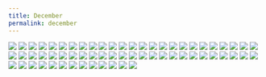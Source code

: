 ```yaml
---
title: December
permalink: december
---
```


![](https://i.imgur.com/xfFwDVt.jpg)
![](https://i.imgur.com/7zQU3Nn.jpg)
![](https://i.imgur.com/kDuudlX.jpg)
![](https://i.imgur.com/wfArCbR.jpg)
![](https://i.imgur.com/dG6nEDc.jpg)
![](https://i.imgur.com/sIiOiTX.jpg)
![](https://i.imgur.com/vK4i4RD.jpg)
![](https://i.imgur.com/9Ah6BKa.jpg)
![](https://i.imgur.com/MIg06yW.jpg)
![](https://i.imgur.com/Ulo8UNI.jpg)
![](https://i.imgur.com/rWz6iJN.jpg)
![](https://i.imgur.com/GaYdXuo.jpg)
![](https://i.imgur.com/ry8NMF3.jpg)
![](https://i.imgur.com/DOVEm17.jpg)
![](https://i.imgur.com/yJHQFFR.jpg)
![](https://i.imgur.com/GNuIAQy.jpg)
![](https://i.imgur.com/F3XsbON.jpg)
![](https://i.imgur.com/oju2djn.jpg)
![](https://i.imgur.com/wAdvqsl.jpg)
![](https://i.imgur.com/6R6GmVh.jpg)
![](https://i.imgur.com/Vt6vL22.jpg)
![](https://i.imgur.com/T2f1G9V.jpg)
![](https://i.imgur.com/kqwvxOc.jpg)
![](https://i.imgur.com/6d8PFdk.jpg)
![](https://i.imgur.com/aV9EU1f.jpg)
![](https://i.imgur.com/D9JL50z.jpg)
![](https://i.imgur.com/1rmcLfN.jpg)
![](https://i.imgur.com/PpJWI9g.jpg)
![](https://i.imgur.com/ckBGUA9.jpg)
![](https://i.imgur.com/g0erRxs.jpg)
![](https://i.imgur.com/29aYNuR.jpg)
![](https://i.imgur.com/HNdoEIj.jpg)
![](https://i.imgur.com/0zQpfMj.jpg)
![](https://i.imgur.com/GE9Zh2k.jpg)
![](https://i.imgur.com/rAxr6cM.jpg)
![](https://i.imgur.com/lM6yKF9.jpg)
![](https://i.imgur.com/Fa1FgCp.jpg)
![](https://i.imgur.com/T3hWUuR.jpg)
![](https://i.imgur.com/3XFWemq.jpg)
![](https://i.imgur.com/RUDOPWS.jpg)
![](https://i.imgur.com/DUj5IPm.jpg)
![](https://i.imgur.com/fBrCzlr.jpg)
![](https://i.imgur.com/G0lvuth.jpg)
![](https://i.imgur.com/xYQu93Q.jpg)
![](https://i.imgur.com/ygu6rr8.jpg)
![](https://i.imgur.com/6V01gXK.jpg)
![](https://i.imgur.com/5QPzE5G.jpg)
![](https://i.imgur.com/5iD1Gul.jpg)
![](https://i.imgur.com/TyQNGeq.jpg)
![](https://i.imgur.com/bvZ6rYY.jpg)
![](https://i.imgur.com/6RHUE8J.jpg)
![](https://i.imgur.com/8ijYECc.jpg)
![](https://i.imgur.com/eQ6WZdk.jpg)
![](https://i.imgur.com/jG3FAk5.jpg)
![](https://i.imgur.com/9WDxKEN.jpg)
![](https://i.imgur.com/n7qcDzc.jpg)
![](https://i.imgur.com/oMWPHvB.jpg)
![](https://i.imgur.com/sRmxXXo.jpg)
![](https://i.imgur.com/pgZ5LRo.jpg)
![](https://i.imgur.com/CtTm6JI.jpg)
![](https://i.imgur.com/TDTv22u.jpg)
![](https://i.imgur.com/V6Cvl9D.jpg)
![](https://i.imgur.com/WySUDAP.jpg)
